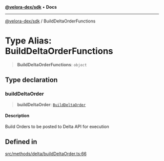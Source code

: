 [**@velora-dex/sdk**](../README.md) • **Docs**

***

[@velora-dex/sdk](../globals.md) / BuildDeltaOrderFunctions

# Type Alias: BuildDeltaOrderFunctions

> **BuildDeltaOrderFunctions**: `object`

## Type declaration

### buildDeltaOrder

> **buildDeltaOrder**: [`BuildDeltaOrder`](../-internal-/type-aliases/BuildDeltaOrder.md)

#### Description

Build Orders to be posted to Delta API for execution

## Defined in

[src/methods/delta/buildDeltaOrder.ts:66](https://github.com/VeloraDEX/paraswap-sdk/blob/feat/velora/src/methods/delta/buildDeltaOrder.ts#L66)
